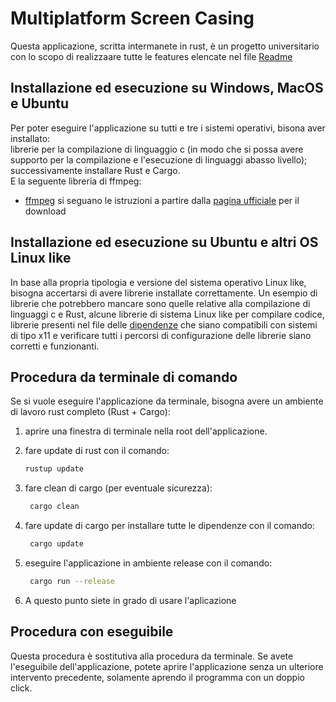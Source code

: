 # Multiplatform Screen Casing

Questa applicazione, scritta intermanete in rust, è un progetto universitario con lo scopo di realizzaare tutte le features elencate nel file [Readme](./README.md)

## Installazione ed esecuzione su Windows, MacOS e Ubuntu

Per poter eseguire l'applicazione su tutti e tre i sistemi operativi, bisona aver installato:  
librerie per la compilazione di linguaggio c (in modo che si possa avere supporto per la compilazione e l'esecuzione di linguaggi abasso livello); successivamente installare Rust e Cargo.  
E la seguente libreria di ffmpeg:

- [ffmpeg](https://www.ffmpeg.org/download.html) si seguano le istruzioni a partire dalla [pagina ufficiale](https://www.ffmpeg.org/) per il download

## Installazione ed esecuzione su Ubuntu e altri OS Linux like

In base alla propria tipologia e versione del sistema operativo Linux like, bisogna accertarsi di avere librerie installate correttamente.
Un esempio di librerie che potrebbero mancare sono quelle relative alla compilazione di linguaggi c e Rust, alcune librerie di sistema Linux like per compilare codice, librerie presenti nel file delle [dipendenze](./Cargo.toml) che siano compatibili con sistemi di tipo x11 e verificare tutti i percorsi di configurazione delle librerie siano corretti e funzionanti.

## Procedura da terminale di comando

Se si vuole eseguire l'applicazione da terminale, bisogna avere un ambiente di lavoro rust completo (Rust + Cargo):

1. aprire una finestra di terminale nella root dell'applicazione.
2. fare update di rust con il comando:

   ```sh
   rustup update
   ```

3. fare clean di cargo (per eventuale sicurezza):

   ```sh
    cargo clean
   ```

4. fare update di cargo per installare tutte le dipendenze con il comando:

   ```sh
    cargo update
   ```

5. eseguire l'applicazione in ambiente release con il comando:

   ```sh
    cargo run --release
   ```

6. A questo punto siete in grado di usare l'aplicazione

## Procedura con eseguibile

Questa procedura è sostitutiva alla procedura da terminale. Se avete l'eseguibile dell'applicazione, potete aprire l'applicazione senza un ulteriore intervento precedente, solamente aprendo il programma con un doppio click.
